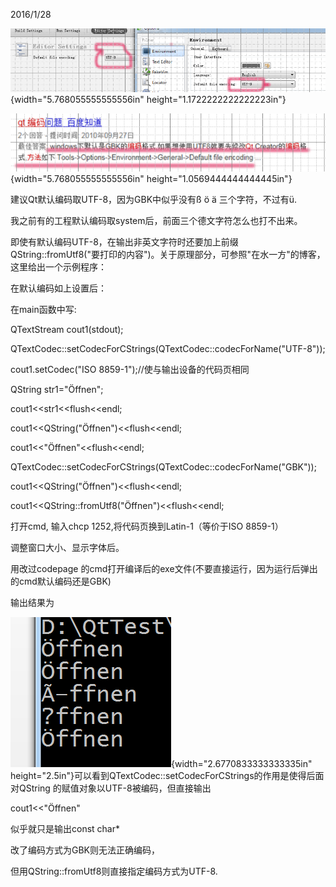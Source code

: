 2016/1/28

![](images1/media/image1.png){width="5.768055555555556in"
height="1.1722222222222223in"}

![](images1/media/image2.png){width="5.768055555555556in"
height="1.0569444444444445in"}

建议Qt默认编码取UTF-8，因为GBK中似乎没有ß ö ä 三个字符，不过有­­ü.

我之前有的工程默认编码取system后，前面三个德文字符怎么也打不出来。

即使有默认编码UTF-8，在输出非英文字符时还要加上前缀QString::fromUtf8("要打印的内容")。关于原理部分，可参照"在水一方"的博客，这里给出一个示例程序：

在默认编码如上设置后：

在main函数中写:

QTextStream cout1(stdout);

QTextCodec::setCodecForCStrings(QTextCodec::codecForName(\"UTF-8\"));

cout1.setCodec(\"ISO 8859-1\");//使与输出设备的代码页相同

QString str1=\"Öffnen\";

cout1\<\<str1\<\<flush\<\<endl;

cout1\<\<QString(\"Öffnen\")\<\<flush\<\<endl;

cout1\<\<\"Öffnen\"\<\<flush\<\<endl;

QTextCodec::setCodecForCStrings(QTextCodec::codecForName(\"GBK\"));

cout1\<\<QString(\"Öffnen\")\<\<flush\<\<endl;

cout1\<\<QString::fromUtf8(\"Öffnen\")\<\<flush\<\<endl;

打开cmd, 输入chcp 1252,将代码页换到Latin-1（等价于ISO 8859-1）

调整窗口大小、显示字体后。

用改过codepage
的cmd打开编译后的exe文件(不要直接运行，因为运行后弹出的cmd默认编码还是GBK)

输出结果为

![](images1/media/image3.png){width="2.6770833333333335in"
height="2.5in"}可以看到QTextCodec::setCodecForCStrings的作用是使得后面对QString
的赋值对象以UTF-8被编码，但直接输出

cout1\<\<\"Öffnen\"

似乎就只是输出const char\*

改了编码方式为GBK则无法正确编码，

但用QString::fromUtf8则直接指定编码方式为UTF-8.
